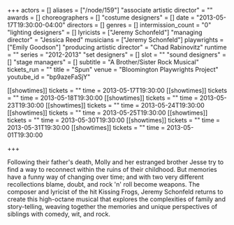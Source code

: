 +++
actors = []
aliases = ["/node/159"]
"associate artistic director" = ""
awards = []
choreographers = []
"costume designers" = []
date = "2013-05-17T19:30:00-04:00"
directors = []
genres = []
intermission_count = "0"
"lighting designers" = []
lyricists = ["Jeremy Schonfeld"]
"managing director" = "Jessica Reed"
musicians = ["Jeremy Schonfeld"]
playwrights = ["Emily Goodson"]
"producing artistic director" = "Chad Rabinovitz"
runtime = ""
series = "2012-2013"
"set designers" = []
slot = ""
"sound designers" = []
"stage managers" = []
subtitle = "A Brother/Sister Rock Musical"
tickets_run = ""
title = "Spun"
venue = "Bloomington Playwrights Project"
youtube_id = "bp9azeFaSjY"

[[showtimes]]
  tickets = ""
  time = 2013-05-17T19:30:00
[[showtimes]]
  tickets = ""
  time = 2013-05-18T19:30:00
[[showtimes]]
  tickets = ""
  time = 2013-05-23T19:30:00
[[showtimes]]
  tickets = ""
  time = 2013-05-24T19:30:00
[[showtimes]]
  tickets = ""
  time = 2013-05-25T19:30:00
[[showtimes]]
  tickets = ""
  time = 2013-05-30T19:30:00
[[showtimes]]
  tickets = ""
  time = 2013-05-31T19:30:00
[[showtimes]]
  tickets = ""
  time = 2013-05-01T19:30:00

+++

Following their father's death, Molly and her estranged brother Jesse try to find a way to reconnect within the ruins of their childhood. But memories have a funny way of changing over time; and with two very different recollections blame, doubt, and rock 'n' roll become weapons. The composer and lyricist of the hit Kissing Frogs, Jeremy Schonfeld returns to create this high-octane musical that explores the complexities of family and story-telling, weaving together the memories and unique perspectives of siblings with comedy, wit, and rock. 
